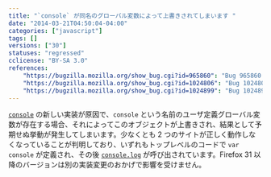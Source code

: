 ```yaml
---
title: "`console` が同名のグローバル変数によって上書きされてしまいます "
date: "2014-03-21T04:50:04-04:00"
categories: ["javascript"]
tags: []
versions: ["30"]
statuses: "regressed"
cclicense: "BY-SA 3.0"
references:
    "https://bugzilla.mozilla.org/show_bug.cgi?id=965860": "Bug 965860 – Rewrite ConsoleAPI in C++"
    "https://bugzilla.mozilla.org/show_bug.cgi?id=1024806": "Bug 1024806 – Ro.me does not load after clicking the try anyway warning. Worked in ff29."
    "https://bugzilla.mozilla.org/show_bug.cgi?id=1024899": "Bug 1024899 – After update from v 29.0.1 to v 30.0 the site: https://home.cgm-life.de/fb363286-e393-4a31-84c1-9c60e07c6cef cannot be reached (responsive design - twitter bootstrap - Angular JS)"
---
```

[`console`](https://developer.mozilla.org/ja/docs/Web/API/console) の新しい実装が原因で、`console` という名前のユーザ定義グローバル変数が存在する場合、それによってこのオブジェクトが上書きされ、結果として予期せぬ挙動が発生してしまいます。少なくとも 2 つのサイトが正しく動作しなくなっていることが判明しており、いずれもトップレベルのコードで `var console` が定義され、その後 [`console.log`](https://developer.mozilla.org/ja/docs/Web/API/console.log) が呼び出されています。Firefox 31 以降のバージョンは別の実装変更のおかげで影響を受けません。
